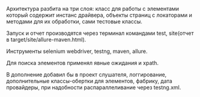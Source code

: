 Архитектура разбита на три слоя: класс для работы с элементами который содержит инстанс драйвера,
объекты страниц с локаторами и методами для их обработки, сами тестовые классы.

Запуск и отчет производятся через терминал командами test, site(отчет в target/site/allure-maven.html).

Инструменты selenium webdriver, testng, maven, allure.

Для поиска элементов применял явные ожидания и xpath.

В дополнение добавил бы в проект слушателя, логгирование, дополнительные классы-обертки для элементов, фабрику,
дата провайдеры, при надобности распараллеливание через testng.xml.




